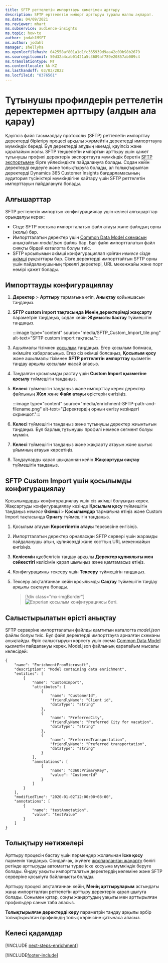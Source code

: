 ```yaml
---
title: SFTP реттелетін импорттауы көмегімен арттыру
description: SFTP ерттелетін импорт арттыруы туралы жалпы ақпарат.
ms.date: 04/09/2021
ms.reviewer: mhart
ms.subservice: audience-insights
ms.topic: how-to
author: jodahlMSFT
ms.author: jodahl
manager: shellyha
ms.openlocfilehash: 042558af801a1d1fc365939d9aa42c09b98b2679
ms.sourcegitcommit: 50d32a4cab01421a5c3689af789e20857ab009c4
ms.translationtype: MT
ms.contentlocale: kk-KZ
ms.lasthandoff: 03/03/2022
ms.locfileid: "8376561"
---
```

# <a name="enrich-customer-profiles-with-custom-data-preview"></a>Тұтынушы профилдерін реттелетін деректермен арттыру (алдын ала қарау)

Қауіпсіз файл тасымалдау протоколы (SFTP) реттелетін импорттау деректерді біріктіру процесі арқылы жүрмейтін деректерді импорттауға мүмкіндік береді. Бұл деректерді алудың икемді, қауіпсіз және қарапайым жолы. SFTP теңшелетін импортын арттыру үшін қажет тұтынушы профилі деректерін экспорттауға мүмкіндік беретін [SFTP экспортымен](export-sftp.md) бірге үйлесімдікте пайдалануға болады. Содан кейін деректерді өңдеуге және толықтыруға болады, ал толықтырылған деректерді Dynamics 365 Customer Insights бағдарламасының аудитория түсініктері мүмкіндігіне қайтару үшін SFTP реттелетін импорттауын пайдалануға болады.

## <a name="prerequisites"></a>Алғышарттар

SFTP реттелетін импортын конфигурациялау үшін келесі алғышарттар орындалуы керек:

- Сізде SFTP хостына импортталатын файл атауы және файлдың орны (жолы) бар.
- Импортталатын деректер үшін [Common Data Model схемасын](/common-data-model/) анықтайтын *model.json* файлы бар. Бұл файл импортталатын файл сияқты бірдей каталогта болуы тиіс.
- SFTP қосылымын әкімші конфигурациялап қойған *немесе* сізде [әкімші](permissions.md#admin) рұқсаттары бар. Сізге деректерді импорттайтын SFTP орны үшін пайдаланушының тіркелгі деректері, URL мекенжайы және порт нөмірі қажет болады.


## <a name="configure-the-import"></a>Импорттауды конфигурациялау

1. **Деректер** > **Арттыру** тармағына өтіп, **Анықтау** қойыншасын таңдаңыз.

1. **SFTP custom import тақтасында** **Менің деректерімді жақсарту** параметрін таңдаңыз, содан кейін **Жұмысты бастау** түймешігін таңдаңыз.

   :::image type="content" source="media/SFTP_Custom_Import_tile.png" alt-text="SFTP custom import тақтасы.":::

1. Ашылмалы тізімнен [қосылым](connections.md) таңдаңыз. Егер қосылым болмаса, әкімшіге хабарласыңыз. Егер сіз әкімші болсаңыз, **Қосылым қосу** және ашылмалы тізімнен **SFTP реттелетін импорттау** қызметін таңдау арқылы қосылым жасай аласыз.

1. Таңдалған қосылымды растау үшін **Custom Import қызметіне қосылу** түймешігін таңдаңыз.

1.  **Келесі** түймешігін таңдаңыз және импорттау керек деректер файлының **Жол** және **Файл атауы** өрістерін енгізіңіз.

    :::image type="content" source="media/enrichment-SFTP-path-and-filename.png" alt-text="Деректердің орнын енгізу кезіндегі скриншот.":::

1. **Келесі** түймешігін таңдаңыз және тұтынушы деректер жиынтығын таңдаңыз. Бұл барлық тұтынушы профилі немесе сегмент болуы мүмкін.

1. **Келесі** түймешігін таңдаңыз және жақсарту атауын және шығыс ұйымның атауын көрсетіңіз. 

1. Таңдауларды қарап шыққаннан кейін **Жақсартуды сақтау** түймешігін таңдаңыз.

## <a name="configure-the-connection-for-sftp-custom-import"></a>SFTP Custom Import үшін қосылымды конфигурациялау 

Қосылымдарды конфигурациялау үшін сіз әкімші болуыңыз керек. Жақсартуды конфигурациялау кезінде **Қосылым қосу** түймешігін таңдаңыз *немесе* **Әкімші** > **Қосылымдар** тармағына өтіңіз және Custom Import тақтасында **Орнату** түймешігін таңдаңыз.

1. Қосылым атауын **Көрсетілетін атауы** терезесіне енгізіңіз.

1. Импортталатын деректер орналасқан SFTP сервері үшін жарамды пайдаланушы атын, құпиясөзді және хосттың URL мекенжайын енгізіңіз.

1. **Келісемін** құсбелгісін таңдау арқылы **Деректер құпиялығы мен сәйкестігі** келісімін қарап шығыңыз және қамтамасыз етіңіз.

1. Конфигурацияны тексеру үшін **Тексеру** түймешігін таңдаңыз.

1. Тексеру аяқталғаннан кейін қосылымды **Сақтау** түймешігін таңдау арқылы сақтауға болады.

   > [!div class="mx-imgBorder"]
   > ![Experian қосылым конфигурациясы беті.](media/enrichment-SFTP-connection.png "Experian қосылым конфигурациясы беті")


## <a name="defining-field-mappings"></a>Салыстырылатын өрісті анықтау 

SFTP серверіне импортталатын файлды қамтитын каталогта *model.json* файлы болуы тиіс. Бұл файл деректерді импорттауға арналған схеманы анықтайды. Өріс салыстыруын көрсету үшін схема [Common Data Model](/common-data-model/) қызметін пайдалануы керек. Model.json файлының қарапайым мысалы келесідей:

```
{
    "name": "EnrichmentFromMicrosoft",
    "description": "Model containing data enrichment",
    "entities": [
        {
            "name": "CustomImport",
            "attributes": [
                {
                    "name": "CustomerId",
                    "friendlyName": "Client id",
                    "dataType": "string"
                },
                {
                    "name": "PreferredCity",
                    "friendlyName": "Preferred City for vacation",
                    "dataType": "string"
                },
                {
                    "name": "PreferredTransportation",
                    "friendlyName": "Preferred transportation",
                    "dataType": "string"
                }
            ],
            "annotations": [
                {
                    "name": "c360:PrimaryKey",
                    "value": "CustomerId"
                }
            ]
        }
    ],
    "modifiedTime": "2020-01-02T12:00:00+08:00",
    "annotations": [
        {
            "name": "testAnnotation",
            "value": "testValue"
        }
    ]
}
```

## <a name="enrichment-results"></a>Толықтыру нәтижелері

Арттыру процесін бастау үшін пәрмендер жолағынан **Іске қосу** пәрменін таңдаңыз. Сондай-ақ, жүйеге [жоспарланған жаңарту](system.md#schedule-tab) бөлігі ретінде арттыруды автоматты түрде іске қосуына мүмкіндік беруге болады. Өңдеу уақыты импортталатын деректердің көлеміне және SFTP серверіне қосылуға байланысты болады.

Арттыру процесі аяқталғаннан кейін, **Менің арттыруларым** астындағы жаңа импортталған реттелетін арттыру деректерін қарап шығуға болады. Сонымен қатар, соңғы жаңартудың уақыты мен арттырылған профильдер санын таба аласыз.

**Толықтырылған деректерді көру** параметрін таңдау арқылы әрбір толықтырылған профильдің толық көрінісіне қатынаса аласыз.

## <a name="next-steps"></a>Келесі қадамдар

[!INCLUDE [next-steps-enrichment](../includes/next-steps-enrichment.md)]

[!INCLUDE[footer-include](../includes/footer-banner.md)]
